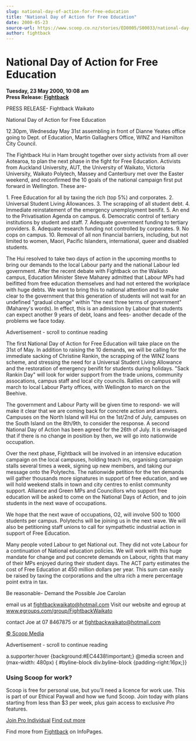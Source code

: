 ```yaml
---
slug: national-day-of-action-for-free-education
title: "National Day of Action for Free Education"
date: 2000-05-23
source-url: https://www.scoop.co.nz/stories/ED0005/S00033/national-day-of-action-for-free-education.htm
author: fightback
---
```

National Day of Action for Free Education
=========================================

**Tuesday, 23 May 2000, 10:08 am**  
**Press Release: [Fightback](https://info.scoop.co.nz/Fightback)**

PRESS RELEASE- Fightback Waikato

National Day of Action for Free Education

12.30pm, Wednesday May 31st assembling in front of Dianne Yeates office going to Dept. of Education, Martin Gallaghers Office, WINZ and Hamilton City Council.

The Fightback Hui in Ham brought together over sixty activists from all over Aotearoa, to plan the next phase in the fight for Free Education. Activists from Auckland University, AUT, the University of Waikato, Victoria University, Waikato Polytech, Massey and Canterbury met over the Easter weekend, and reconfirmed the 10 goals of the national campaign first put forward in Wellington. These are-

1\. Free Education for all by taxing the rich (top 5%) and corporates. 2. Universal Student Living Allowances. 3. The scrapping of all student debt. 4. Immediate reinstatement of the emergency unemployment benifit. 5. An end to the Privatisation Agenda on campus. 6. Democratic control of tertiary institutions by student and staff. 7. Adequate government funding to tertiary providers. 8. Adequate research funding not controlled by corporates. 9. No cops on campus. 10. Removal of all non financial barriers, including, but not limited to women, Maori, Pacific Islanders, international, queer and disabled students.

The Hui resolved to take two days of action in the upcoming months to bring our demands to the local Labour party and the national Labour led government. After the recent debate with Fightback on the Waikato campus, Education Minister Steve Maharey admitted that Labour MPs had beifitted from free education themselves and had not entered the workplace with huge debts. We want to bring this to national attention and to make clear to the government that this generation of students will not wait for an undefined "gradual change" within "the next three terms of government" (Maharey's words). In effect, this is an admission by Labour that students can expect another 9 years of debt, loans and fees- another decade of the problems we face today.

Advertisement - scroll to continue reading





The first National Day of Action for Free Education will take place on the 31st of May. In addition to raising the 10 demands, we will be calling for the immediate sacking of Christine Rankin, the scrapping of the WINZ loans scheme, and stressing the need for a Universal Student Living Allowance and the restoration of emergency benifit for students during holidays. "Sack Rankin Day" will look for wider support from the trade unions, community assocations, campus staff and local city councils. Rallies on campus will march to local Labour Party offices, with Wellington to march on the Beehive.

The government and Labour Party will be given time to respond- we will make it clear that we are coming back for concrete action and answers. Campuses on the North Island will Hui on the 1st/2nd of July, campuses on the South Island on the 8th/9th, to consider the response. A second National Day of Action has been agreed for the 26th of July. It is envisaged that if there is no change in position by then, we will go into nationwide occupation.

Over the next phase, Fightback will be involved in an intensive education campaign on the local campuses, holding teach ins, organising campaign stalls several times a week, signing up new members, and taking our message onto the Polytechs. The nationwide petition for the ten demands will gather thousands more signatures in support of free education, and we will hold weekend stalls in town and city centres to enlist community support. Alliance and Green MPs and Councillors who support free education will be asked to come on the National Days of Action, and to join students in the next wave of occupations.

We hope that the next wave of occupations, O2, will involve 500 to 1000 students per campus. Polytechs will be joining us in the next wave. We will also be petitioning staff unions to call for sympathetic industrial action in support of Free Education.

Many people voted Labour to get National out. They did not vote Labour for a continuation of National education policies. We will work with this huge mandate for change and put concrete demands on Labour, rights that many of their MPs enjoyed during their student days. The ACT party estimates the cost of Free Education at 450 million dollars per year. This sum can easily be raised by taxing the corporations and the ultra rich a mere percentage point extra in tax.

Be reasonable- Demand the Possible Joe Carolan

email us at fightbackwaikato@hotmail.com Visit our website and egroup at www.egroups.com/group/FightbackWaikato

contact Joe at 07 8467875 or at fightbackwaikato@hotmail.com  

[© Scoop Media](http://www.scoop.co.nz/about/terms.html)  

Advertisement - scroll to continue reading



a.supporter:hover {background:#EC4438!important;} @media screen and (max-width: 480px) { #byline-block div.byline-block {padding-right:16px;}}

### Using Scoop for work?

Scoop is free for personal use, but you’ll need a licence for work use. This is part of our Ethical Paywall and how we fund Scoop. Join today with plans starting from less than $3 per week, plus gain access to exclusive _Pro_ features.  
  
[Join Pro Individual](https://pro.scoop.co.nz/Individual/?from=ProIn24) [Find out more](https://pro.scoop.co.nz/using-scoop-for-work/?from=ProIn24)

Find more from [Fightback](https://info.scoop.co.nz/Fightback) on InfoPages.
